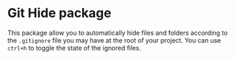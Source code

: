 # Git Hide package

This package allow you to automatically hide files and folders according to the `.gitignore` file you may have at the root of your project.
You can use `ctrl+h` to toggle the state of the ignored files.
